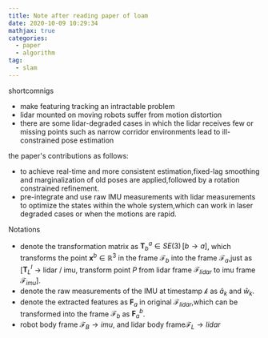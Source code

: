 ```yaml
---
title: Note after reading paper of loam
date: 2020-10-09 10:29:34
mathjax: true
categories:
  - paper
  - algorithm
tag:
  - slam
---
```

shortcomnigs
- make featuring tracking an intractable problem
- lidar mounted on moving robots suffer from motion distortion
- there are some lidar-degraded cases in which the lidar receives few or missing points
  such as narrow corridor environments lead to ill-constrained pose estimation
  
the paper's contributions as follows:
- to achieve real-time and more consistent estimation,fixed-lag smoothing and marginalization of old poses are applied,followed by a rotation constrained refinement.
- pre-integrate and use raw IMU measurements with lidar measurements to optimize the states within the whole system,which can work in laser degraded cases or when the motions are rapid.

Notations
- denote the transformation matrix as $\mathbf{T}_b^a \in  SE(3)\,[b \to a]$, which transforms the point $\mathbf{x}^b \in \mathbb{R}^3$ in the frame $\mathcal{F}_b$ into the frame $\mathcal{F}_a$,just as [$\mathbf{T}_L^I$ -> lidar / imu, transform point $P$ from lidar frame $\mathcal{F}_{lidar}$ to imu frame $\mathcal{F}_{imu}$].
- denote the raw measurements of the IMU at timestamp $\mathcal{k}$ as $\hat{a}_k$ and $\hat{w}_k$.
- denote the extracted features as $\mathbf{F}_a$ in original $\mathcal{F}_{lidar}$,which can be transformed into the frame $\mathcal{F}_b$ as $\mathbf{F}_a^b$.
- robot body frame $\mathcal{F}_B \to imu$, and lidar body frame$\mathcal{F}_L \to lidar$